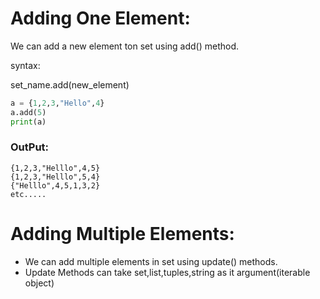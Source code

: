 # Adding One Element:
We can add a new element ton set using add() method.

syntax:

set_name.add(new_element) 

```python 
a = {1,2,3,"Hello",4}
a.add(5)
print(a)
```
### OutPut:
```
{1,2,3,"Helllo",4,5}
{1,2,3,"Helllo",5,4}
{"Helllo",4,5,1,3,2}
etc.....
```



# Adding Multiple Elements:
* We can add multiple elements in set using update() methods.
* Update Methods can take set,list,tuples,string as it argument(iterable object)






